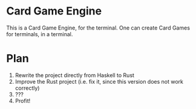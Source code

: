 # Card Game Engine

This is a Card Game Engine, for the terminal.
One can create Card Games for terminals, in a terminal.


# Plan

1. Rewrite the project directly from Haskell to Rust
2. Improve the Rust project (i.e. fix it, since this version does not work correctly)
3. ???
4. Profit!
